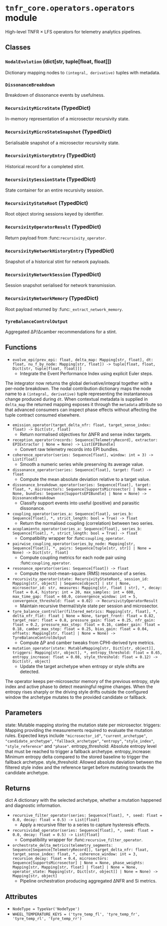 # `tnfr_core.operators.operators` module
High-level TNFR × LFS operators for telemetry analytics pipelines.

## Classes
### `NodalEvolution` (dict[str, tuple[float, float]])
Dictionary mapping nodes to ``(integral, derivative)`` tuples with metadata.

### `DissonanceBreakdown`
Breakdown of dissonance events by usefulness.

### `RecursivityMicroState` (TypedDict)
In-memory representation of a microsector recursivity state.

### `RecursivityMicroStateSnapshot` (TypedDict)
Serialisable snapshot of a microsector recursivity state.

### `RecursivityHistoryEntry` (TypedDict)
Historical record for a completed stint.

### `RecursivitySessionState` (TypedDict)
State container for an entire recursivity session.

### `RecursivityStateRoot` (TypedDict)
Root object storing sessions keyed by identifier.

### `RecursivityOperatorResult` (TypedDict)
Return payload from :func:`recursivity_operator`.

### `RecursivityNetworkHistoryEntry` (TypedDict)
Snapshot of a historical stint for network payloads.

### `RecursivityNetworkSession` (TypedDict)
Session snapshot serialised for network transmission.

### `RecursivityNetworkMemory` (TypedDict)
Root payload returned by :func:`_extract_network_memory`.

### `TyreBalanceControlOutput`
Aggregated ΔP/Δcamber recommendations for a stint.

## Functions
- `evolve_epi(prev_epi: float, delta_map: Mapping[str, float], dt: float, nu_f_by_node: Mapping[str, float]) -> tuple[float, float, Dict[str, tuple[float, float]]]`
  - Integrate the Event Performance Index using explicit Euler steps.

The integrator now returns the global derivative/integral together with a
per-node breakdown.  The nodal contribution dictionary maps the node name
to a ``(integral, derivative)`` tuple representing the instantaneous
change produced during ``dt``.  When contextual metadata is supplied in
``delta_map`` the returned mapping exposes it through the ``metadata``
attribute so that advanced consumers can inspect phase effects without
affecting the tuple contract consumed elsewhere.
- `emission_operator(target_delta_nfr: float, target_sense_index: float) -> Dict[str, float]`
  - Return normalised objectives for ΔNFR and sense index targets.
- `reception_operator(records: Sequence[TelemetryRecord], extractor: EPIExtractor | None = None) -> List[EPIBundle]`
  - Convert raw telemetry records into EPI bundles.
- `coherence_operator(series: Sequence[float], window: int = 3) -> List[float]`
  - Smooth a numeric series while preserving its average value.
- `dissonance_operator(series: Sequence[float], target: float) -> float`
  - Compute the mean absolute deviation relative to a target value.
- `dissonance_breakdown_operator(series: Sequence[float], target: float, *, microsectors: Sequence[SupportsMicrosector] | None = None, bundles: Sequence[SupportsEPIBundle] | None = None) -> DissonanceBreakdown`
  - Classify support events into useful (positive) and parasitic dissonance.
- `coupling_operator(series_a: Sequence[float], series_b: Sequence[float], *, strict_length: bool = True) -> float`
  - Return the normalised coupling (correlation) between two series.
- `acoplamiento_operator(series_a: Sequence[float], series_b: Sequence[float], *, strict_length: bool = True) -> float`
  - Compatibility wrapper for :func:`coupling_operator`.
- `pairwise_coupling_operator(series_by_node: Mapping[str, Sequence[float]], *, pairs: Sequence[tuple[str, str]] | None = None) -> Dict[str, float]`
  - Compute coupling metrics for each node pair using :func:`coupling_operator`.
- `resonance_operator(series: Sequence[float]) -> float`
  - Compute the root-mean-square (RMS) resonance of a series.
- `recursivity_operator(state: RecursivityStateRoot, session_id: Mapping[str, object] | Sequence[object] | str | None, microsector_id: str, measures: Mapping[str, float | str], *, decay: float = 0.4, history: int = 20, max_samples: int = 600, max_time_gap: float = 60.0, convergence_window: int = 5, convergence_threshold: float = 0.02) -> RecursivityOperatorResult`
  - Maintain recursive thermal/style state per session and microsector.
- `tyre_balance_controller(filtered_metrics: Mapping[str, float], *, delta_nfr_flat: float | None = None, target_front: float = 0.82, target_rear: float = 0.8, pressure_gain: float = 0.25, nfr_gain: float = 0.2, pressure_max_step: float = 0.16, camber_gain: float = 0.18, camber_max_step: float = 0.25, bias_gain: float = 0.04, offsets: Mapping[str, float] | None = None) -> TyreBalanceControlOutput`
  - Compute ΔP and camber tweaks from CPHI-derived tyre metrics.
- `mutation_operator(state: MutableMapping[str, Dict[str, object]], triggers: Mapping[str, object], *, entropy_threshold: float = 0.65, entropy_increase: float = 0.08, style_threshold: float = 0.12) -> Dict[str, object]`
  - Update the target archetype when entropy or style shifts are detected.

The operator keeps per-microsector memory of the previous entropy, style
index and active phase to detect meaningful regime changes.  When the
entropy rises sharply or the driving style drifts outside the configured
window the archetype mutates to the provided candidate or fallback.

Parameters
----------
state:
    Mutable mapping storing the mutation state per microsector.
triggers:
    Mapping providing the measurements required to evaluate the mutation
    rules.  Expected keys include ``"microsector_id"``,
    ``"current_archetype"``, ``"candidate_archetype"``,
    ``"fallback_archetype"``, ``"entropy"``, ``"style_index"``,
    ``"style_reference"`` and ``"phase"``.
entropy_threshold:
    Absolute entropy level that must be reached to trigger a fallback
    archetype.
entropy_increase:
    Minimum entropy delta compared to the stored baseline to trigger the
    fallback archetype.
style_threshold:
    Allowed absolute deviation between the filtered style index and the
    reference target before mutating towards the candidate archetype.

Returns
-------
dict
    A dictionary with the selected archetype, whether a mutation happened
    and diagnostic information.
- `recursive_filter_operator(series: Sequence[float], *, seed: float = 0.0, decay: float = 0.5) -> List[float]`
  - Apply a recursive filter to a series to capture hysteresis effects.
- `recursividad_operator(series: Sequence[float], *, seed: float = 0.0, decay: float = 0.5) -> List[float]`
  - Compatibility wrapper for :func:`recursive_filter_operator`.
- `orchestrate_delta_metrics(telemetry_segments: Sequence[Sequence[TelemetryRecord]], target_delta_nfr: float, target_sense_index: float, *, coherence_window: int = 3, recursion_decay: float = 0.4, microsectors: Sequence[SupportsMicrosector] | None = None, phase_weights: Mapping[str, Mapping[str, float] | float] | None = None, operator_state: Mapping[str, Dict[str, object]] | None = None) -> Mapping[str, object]`
  - Pipeline orchestration producing aggregated ΔNFR and Si metrics.

## Attributes
- `NodeType = TypeVar('NodeType')`
- `WHEEL_TEMPERATURE_KEYS = ('tyre_temp_fl', 'tyre_temp_fr', 'tyre_temp_rl', 'tyre_temp_rr')`

